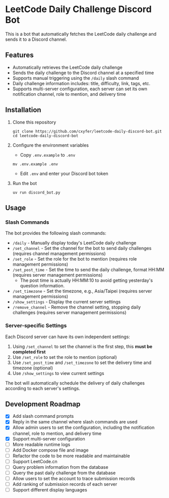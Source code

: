 # LeetCode Daily Challenge Discord Bot

This is a bot that automatically fetches the LeetCode daily challenge and sends it to a Discord channel.

## Features

- Automatically retrieves the LeetCode daily challenge
- Sends the daily challenge to the Discord channel at a specified time
- Supports manual triggering using the `/daily` slash command
- Daily challenge information includes: title, difficulty, link, tags, etc.
- Supports multi-server configuration, each server can set its own notification channel, role to mention, and delivery time

## Installation

1. Clone this repository
   ```
   git clone https://github.com/cxyfer/leetcode-daily-discord-bot.git
   cd leetcode-daily-discord-bot
   ```

2. Configure the environment variables
   - Copy `.env.example` to `.env`
   ```
   mv .env.example .env
   ```
   - Edit `.env` and enter your Discord bot token

3. Run the bot
   ```
   uv run discord_bot.py
   ```

## Usage

### Slash Commands

The bot provides the following slash commands:

- `/daily` - Manually display today's LeetCode daily challenge
- `/set_channel` - Set the channel for the bot to send daily challenges (requires channel management permissions)
- `/set_role` - Set the role for the bot to mention (requires role management permissions)
- `/set_post_time` - Set the time to send the daily challenge, format HH:MM (requires server management permissions)
   - The post time is actually HH:MM:10 to avoid getting yesterday's question information. 
- `/set_timezone` - Set the timezone, e.g., Asia/Taipei (requires server management permissions)
- `/show_settings` - Display the current server settings
- `/remove_channel` - Remove the channel setting, stopping daily challenges (requires server management permissions)

### Server-specific Settings

Each Discord server can have its own independent settings:

1. Using `/set_channel` to set the channel is the first step, this **must be completed first**
2. Use `/set_role` to set the role to mention (optional)
3. Use `/set_post_time` and `/set_timezone` to set the delivery time and timezone (optional)
4. Use `/show_settings` to view current settings

The bot will automatically schedule the delivery of daily challenges according to each server's settings.

## Development Roadmap

- [x] Add slash command prompts
- [x] Reply in the same channel where slash commands are used
- [x] Allow admin users to set the configuration, including the notification channel, role to mention, and delivery time
- [x] Support multi-server configuration
- [ ] More readable runtime logs
- [ ] Add Docker compose file and image
- [ ] Refactor the code to be more readable and maintainable
- [ ] Support LeetCode.cn
- [ ] Query problem information from the database
- [ ] Query the past daily challenge from the database
- [ ] Allow users to set the account to trace submission records
- [ ] Add ranking of submission records of each server
- [ ] Support different display languages
